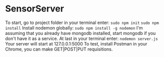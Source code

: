 # SensorServer
To start, go to project folder in your terminal enter:
```sudo npm init```
```sudo npm install```
Install nodemon globally:
```sudo npm install -g nodemon```
I'm assuming that you already have mongodb installed, start mongodb if you don't have it as a service.
At last in your terminal enter:
```nodemon server.js```
Your server will start at 127.0.0.1:5000
To test, install Postman in your Chrome, you can make GET|POST|PUT requisitions.
